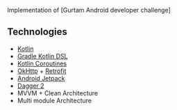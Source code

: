 Implementation of [Gurtam Android developer challenge]

## Technologies
- [Kotlin](https://kotlinlang.org)
- [Gradle Kotlin DSL](https://docs.gradle.org/current/userguide/kotlin_dsl.html)
- [Kotlin Coroutines](https://kotlinlang.org/docs/coroutines-overview.html)
- [OkHttp](https://square.github.io/okhttp) + [Retrofit](https://square.github.io/retrofit)
- [Android Jetpack](https://d.android.com/jetpack)
- [Dagger 2](https://dagger.dev)
- MVVM + Clean Architecture
- Multi module Architecture
